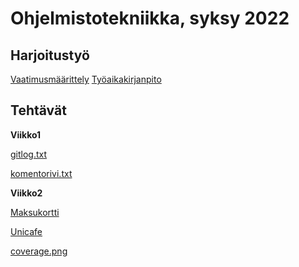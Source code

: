 # Ohjelmistotekniikka, syksy 2022
## Harjoitustyö
[Vaatimusmäärittely](./dokumentaatio/vaatimusmaarittely.md)
[Työaikakirjanpito](./dokumentaatio/tuntikirjanpito.md)
## Tehtävät
**Viikko1**

[gitlog.txt](./laskarit/viikko1/gitlog.txt)

[komentorivi.txt](./laskarit/viikko1/komentorivi.txt)

**Viikko2**

[Maksukortti](./laskarit/viikko2/maksukortti)

[Unicafe](./laskarit/viikko2/unicafe)

[coverage.png](./laskarit/viikko2/coverage.png)
